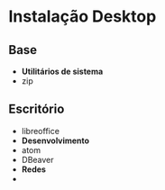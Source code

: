 # Instalação Desktop

## Base

* **Utilitários de sistema**
* zip

## Escritório

* libreoffice
* **Desenvolvimento**
* atom
* DBeaver
* **Redes**
* 
